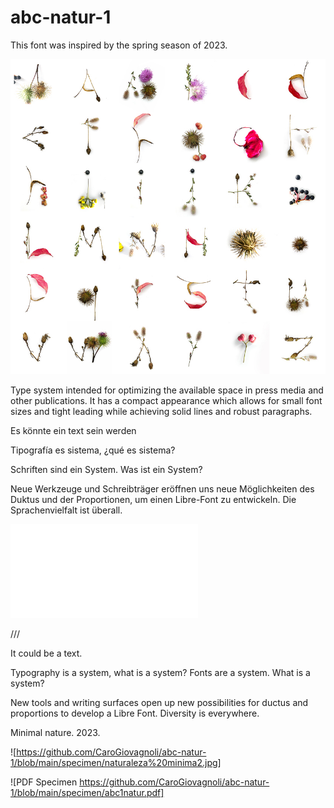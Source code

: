 # abc-natur-1
This font was inspired by the spring season of 2023.

![Naturaleza mínima 2023](specimen/naturalezaminima2.jpg)

Type system intended for optimizing the available space in press media and other publications. It has a compact appearance which allows for small font sizes and tight leading while achieving solid lines and robust paragraphs.

Es könnte ein text sein werden 

Tipografía es sistema, ¿qué es sistema? 

Schriften sind ein System. Was ist ein System?

Neue Werkzeuge und Schreibträger eröffnen uns neue Möglichkeiten des Duktus und der Proportionen, um einen Libre-Font zu entwickeln. Die Sprachenvielfalt ist überall.

![PDF Specimen](specimen/abc1natur.pdf)

///

It could be a text.

Typography is a system, what is a system?
Fonts are a system. What is a system?

New tools and writing surfaces open up new possibilities for ductus and proportions to develop a Libre Font. Diversity is everywhere.

Minimal nature. 2023.

![https://github.com/CaroGiovagnoli/abc-natur-1/blob/main/specimen/naturaleza%20minima2.jpg]

![PDF Specimen https://github.com/CaroGiovagnoli/abc-natur-1/blob/main/specimen/abc1natur.pdf]
